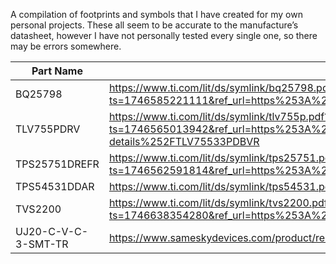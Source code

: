 A compilation of footprints and symbols that I have created for my own personal projects. These all seem to be accurate to the manufacture’s datasheet, however I have not personally tested every single one, so there may be errors somewhere. 
 

| Part Name           | Datasheet                                                                                                                                                        |
|---------------------|------------------------------------------------------------------------------------------------------------------------------------------------------------------|
| BQ25798             | https://www.ti.com/lit/ds/symlink/bq25798.pdf?ts=1746585221111&ref_url=https%253A%252F%252Fwww.ti.com%252Fproduct%252FBQ25798                                    |
| TLV755PDRV          | https://www.ti.com/lit/ds/symlink/tlv755p.pdf?ts=1746565013942&ref_url=https%253A%252F%252Fwww.ti.com%252Fproduct%252FTLV755P%252Fpart-details%252FTLV75533PDBVR |
| TPS25751DREFR       | https://www.ti.com/lit/ds/symlink/tps25751.pdf?ts=1746562591814&ref_url=https%253A%252F%252Fwww.ti.com%252Fproduct%252FTPS25751                                  |
| TPS54531DDAR        | https://www.ti.com/lit/ds/symlink/tps54531.pdf?ts=1746965482726&ref_url=www.mouser.com                                                                           |
| TVS2200             | https://www.ti.com/lit/ds/symlink/tvs2200.pdf?ts=1746638354280&ref_url=https%253A%252F%252Fwww.ti.com%252Fproduct%252FTVS2200                                    |
| UJ20-C-V-C-3-SMT-TR | https://www.sameskydevices.com/product/resource/uj20-c-v-c-3-smt-tr.pdf                                                                                          |
